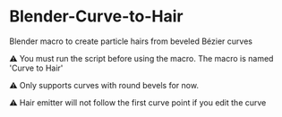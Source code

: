 # Blender-Curve-to-Hair
Blender macro to create particle hairs from beveled Bézier curves

⚠️ You must run the script before using the macro. The macro is named 'Curve to Hair'

⚠️ Only supports curves with round bevels for now. 

⚠️ Hair emitter will not follow the first curve point if you edit the curve
